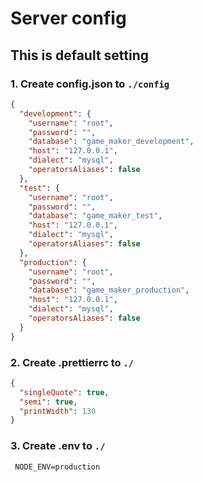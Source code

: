 # Server config

## This is default setting

### 1. Create config.json to `./config`

```json
{
  "development": {
    "username": "root",
    "password": "",
    "database": "game_maker_development",
    "host": "127.0.0.1",
    "dialect": "mysql",
    "operatorsAliases": false
  },
  "test": {
    "username": "root",
    "password": "",
    "database": "game_maker_test",
    "host": "127.0.0.1",
    "dialect": "mysql",
    "operatorsAliases": false
  },
  "production": {
    "username": "root",
    "password": "",
    "database": "game_maker_production",
    "host": "127.0.0.1",
    "dialect": "mysql",
    "operatorsAliases": false
  }
}
```

### 2. Create .prettierrc to `./`

```json
{
  "singleQuote": true,
  "semi": true,
  "printWidth": 130
}
```

### 3. Create .env to `./`

```env
 NODE_ENV=production
```

